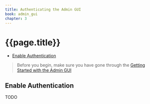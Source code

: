 ```yaml
---
title: Authenticating the Admin GUI
book: admin_gui
chapter: 3
---
```


# {{page.title}}

- [Enable Authentication](#enable-authentication)

> Before you begin, make sure you have gone through the [Getting Started with the Admin GUI](https://getkong.org/docs/enterprise/{{page.kong_version}}/admin-gui/configuration/getting-started)

## Enable Authentication

TODO
